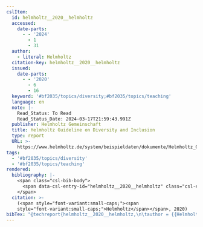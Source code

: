 ```yaml
---
cslItem:
  id: helmholtz__2020__helmholtz
  accessed:
    date-parts:
      - - '2024'
        - 1
        - 31
  author:
    - literal: Helmholtz
  citation-key: helmholtz__2020__helmholtz
  issued:
    date-parts:
      - - '2020'
        - 6
        - 16
  keyword: '#bf2035/topics/diversity;#bf2035/topics/teaching'
  language: en
  note: |-
    Read_Status: To Read
    Read_Status_Date: 2024-03-17T21:59:43.991Z
  publisher: Helmholtz Gemeinschaft
  title: Helmholtz Guideline on Diversity and Inclusion
  type: report
  URL: >-
    https://www.helmholtz.de/system/beispieldaten/dokumente/Helmholtz_Guideline_on_Diversity_and_Inclusion.pdf
tags:
  - '#bf2035/topics/diversity'
  - '#bf2035/topics/teaching'
rendered:
  bibliography: |-
    <span class="csl-bib-body">
      <span data-csl-entry-id="helmholtz__2020__helmholtz" class="csl-entry"><span class='author-bib'>Helmholtz</span>. <span class='date-bib'>(2020)</span>. <span class='title'><i><b><span style="font-style:normal;">Helmholtz Guideline on Diversity and Inclusion</span></b></i></span>. Helmholtz Gemeinschaft. <span class='URL'><a href='https://www.helmholtz.de/system/beispieldaten/dokumente/Helmholtz_Guideline_on_Diversity_and_Inclusion.pdf'>LINK</a></span></span>
    </span>
  citation: >-
    (<span style="font-variant:small-caps;"><span
    style="font-variant:small-caps;">Helmholtz</span></span>, 2020)
bibTex: "@techreport{helmholtz__2020__helmholtz,\n\tauthor = {{Helmholtz}},\n\tyear = {2020},\n\tmonth = {jun 16},\n\tnote = {Read\\textunderscore{}Status: To Read\nRead\\textunderscore{}Status\\textunderscore{}Date: 2024-03-17T21:59:43.991Z},\n\tinstitution = {Helmholtz Gemeinschaft},\n\ttitle = {Helmholtz {Guideline} on {Diversity} and {Inclusion}},\n\turl = {https://www.helmholtz.de/system/beispieldaten/dokumente/Helmholtz_Guideline_on_Diversity_and_Inclusion.pdf},\n}\n\n"
---
```

